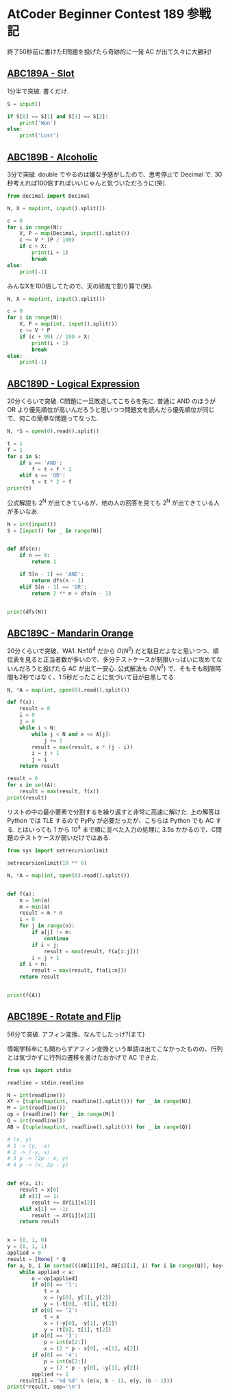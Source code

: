 # AtCoder Beginner Contest 189 参戦記

終了50秒前に書けたE問題を投げたら奇跡的に一発 AC が出て久々に大勝利!

## [ABC189A - Slot](https://atcoder.jp/contests/abc189/tasks/abc189_a)

1分半で突破. 書くだけ.

```python
S = input()

if S[0] == S[1] and S[1] == S[2]:
    print('Won')
else:
    print('Lost')
```

## [ABC189B - Alcoholic](https://atcoder.jp/contests/abc189/tasks/abc189_b)

3分で突破. double でやるのは嫌な予感がしたので、思考停止で Decimal で. 30秒考えれば100倍すればいいじゃんと気づいただろうに(笑).

```python
from decimal import Decimal

N, X = map(int, input().split())

c = 0
for i in range(N):
    V, P = map(Decimal, input().split())
    c += V * (P / 100)
    if c > X:
        print(i + 1)
        break
else:
    print(-1)
```

みんなXを100倍してたので、天の邪鬼で割り算で(笑).

```python
N, X = map(int, input().split())

c = 0
for i in range(N):
    V, P = map(int, input().split())
    c += V * P
    if (c + 99) // 100 > X:
        print(i + 1)
        break
else:
    print(-1)
```

## [ABC189D - Logical Expression](https://atcoder.jp/contests/abc189/tasks/abc189_d)

20分くらいで突破. C問題に一旦敗退してこちらを先に. 普通に AND のほうが OR より優先順位が高いんだろうと思いつつ問題文を読んだら優先順位が同じで、何この簡単な問題ってなった.

```python
N, *S = open(0).read().split()

t = 1
f = 1
for s in S:
    if s == 'AND':
        f = t + f * 2
    elif s == 'OR':
        t = t * 2 + f
print(t)
```

公式解説も 2<sup>N</sup> が出てきているが、他の人の回答を見ても 2<sup>N</sup> が出てきている人が多いなあ.

```python
N = int(input())
S = [input() for _ in range(N)]


def dfs(n):
    if n == 0:
        return 1

    if S[n - 1] == 'AND':
        return dfs(n - 1)
    elif S[n - 1] == 'OR':
        return 2 ** n + dfs(n - 1)


print(dfs(N))
```

## [ABC189C - Mandarin Orange](https://atcoder.jp/contests/abc189/tasks/abc189_c)

20分くらいで突破、WA1. N≤10<sup>4</sup> だから *O*(*N*<sup>2</sup>) だと駄目だよなと思いつつ、順位表を見ると正当者数が多いので、多分テストケースが制限いっぱいに攻めてないんだろうと投げたら AC が出て一安心. 公式解法も *O*(*N*<sup>2</sup>) で、そもそも制限時間も2秒ではなく、1.5秒だったことに気づいて目が白黒してる.

```python
N, *A = map(int, open(0).read().split())

def f(x):
    result = 0
    i = 0
    j = 0
    while i < N:
        while j < N and x <= A[j]:
            j += 1
        result = max(result, x * (j - i))
        i = j + 1
        j = i
    return result

result = 0
for x in set(A):
    result = max(result, f(x))
print(result)
```

リストの中の最小要素で分割するを繰り返すと非常に高速に解けた. 上の解答は Python では TLE するので PyPy が必要だったが、こちらは Python でも AC する. とはいっても 1 から 10<sup>4</sup> まで順に並べた入力の処理に 3.5s かかるので、C問題のテストケースが弱いだけではある.

```python
from sys import setrecursionlimit

setrecursionlimit(10 ** 6)

N, *A = map(int, open(0).read().split())


def f(a):
    n = len(a)
    m = min(a)
    result = m * n
    i = 0
    for j in range(n):
        if a[j] != m:
            continue
        if i < j:
            result = max(result, f(a[i:j]))
        i = j + 1
    if i < n:
        result = max(result, f(a[i:n]))
    return result


print(f(A))
```

## [ABC189E - Rotate and Flip](https://atcoder.jp/contests/abc189/tasks/abc189_e)

56分で突破. アフィン変換、なんでしたっけ?(まて)

情報学科卒にも関わらずアフィン変換という単語は出てこなかったものの、行列とは気づかずに行列の遷移を書けたおかげで AC できた.

```python
from sys import stdin

readline = stdin.readline

N = int(readline())
XY = [tuple(map(int, readline().split())) for _ in range(N)]
M = int(readline())
op = [readline() for _ in range(M)]
Q = int(readline())
AB = [tuple(map(int, readline().split())) for _ in range(Q)]

# (x, y)
# 1 -> (y, -x)
# 2 -> (-y, x)
# 3 p -> (2p - x, y)
# 4 p -> (x, 2p - y)


def e(x, i):
    result = x[0]
    if x[1] == 1:
        result += XY[i][x[2]]
    elif x[1] == -1:
        result -= XY[i][x[2]]
    return result


x = (0, 1, 0)
y = (0, 1, 1)
applied = 0
result = [None] * Q
for a, b, i in sorted(((AB[i][0], AB[i][1], i) for i in range(Q)), key=lambda x: x[0]):
    while applied < a:
        o = op[applied]
        if o[0] == '1':
            t = x
            x = (y[0], y[1], y[2])
            y = (-t[0], -t[1], t[2])
        if o[0] == '2':
            t = x
            x = (-y[0], -y[1], y[2])
            y = (t[0], t[1], t[2])
        if o[0] == '3':
            p = int(o[2:])
            x = (2 * p - x[0], -x[1], x[2])
        if o[0] == '4':
            p = int(o[2:])
            y = (2 * p - y[0], -y[1], y[2])
        applied += 1
    result[i] = '%d %d' % (e(x, b - 1), e(y, (b - 1)))
print(*result, sep='\n')
```
